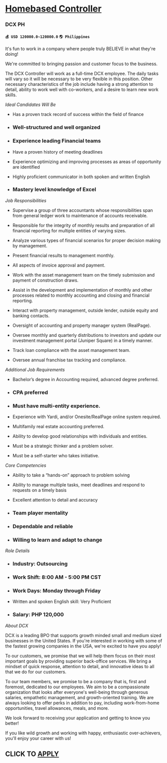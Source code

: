 # [Homebased Controller](https://www.remotewlb.com/apply/homebased-controller)  
### DCX PH  
#### `💰 USD 120000.0~120000.0` `🌎 Philippines`  

It's fun to work in a company where people truly BELIEVE in what they're doing!

We're committed to bringing passion and customer focus to the business.

The DCX Controller will work as a full-time DCX employee. The daily tasks will vary so it will be necessary to be very flexible in this position. Other necessary characteristics of the job include having a strong attention to detail, ability to work well with co-workers, and a desire to learn new work skills.

_Ideal Candidates Will Be_

  * Has a proven track record of success within the field of finance 

  * ### Well-structured and well organized

  * ### Experience leading Financial teams

  * Have a proven history of meeting deadlines

  * Experience optimizing and improving processes as areas of opportunity are identified

  * Highly proficient communicator in both spoken and written English

  * ### Mastery level knowledge of Excel

 _Job Responsibilities_

  * Supervise a group of three accountants whose responsibilities span from general ledger work to maintenance of accounts receivable. 

  * Responsible for the integrity of monthly results and preparation of all financial reporting for multiple entities of varying sizes. 

  * Analyze various types of financial scenarios for proper decision making by management. 

  * Present financial results to management monthly. 

  * All aspects of invoice approval and payment. 

  * Work with the asset management team on the timely submission and payment of construction draws. 

  * Assist in the development and implementation of monthly and other processes related to monthly accounting and closing and financial reporting. 

  * Interact with property management, outside lender, outside equity and banking contacts. 

  * Oversight of accounting and property manager system (RealPage). 

  * Oversee monthly and quarterly distributions to investors and update our investment management portal (Juniper Square) in a timely manner. 

  * Track loan compliance with the asset management team. 

  * Oversee annual franchise tax tracking and compliance. 

_Additional Job Requirements_

  * Bachelor’s degree in Accounting required, advanced degree preferred. 

  * ### CPA preferred 

  * ### Must have multi-entity experience. 

  * Experience with Yardi, and/or Onesite/RealPage online system required. 

  * Multifamily real estate accounting preferred. 

  * Ability to develop good relationships with individuals and entities. 

  * Must be a strategic thinker and a problem solver. 

  * Must be a self-starter who takes initiative. 

_Core Competencies_

  * Ability to take a “hands-on” approach to problem solving

  * Ability to manage multiple tasks, meet deadlines and respond to requests on a timely basis

  * Excellent attention to detail and accuracy

  * ### Team player mentality

  * ### Dependable and reliable

  * ### Willing to learn and adapt to change

 _Role Details_

  * ### Industry: Outsourcing

  * ### Work Shift: 8:00 AM - 5:00 PM CST

  * ### Work Days: Monday through Friday

  * Written and spoken English skill: Very Proficient

  * ### Salary: PHP 120,000

 _About DCX_

DCX is a leading BPO that supports growth minded small and medium sized businesses in the United States. If you're interested in working with some of the fastest growing companies in the USA, we're excited to have you apply!

To our customers, we promise that we will help them focus on their most important goals by providing superior back-office services. We bring a mindset of quick response, attention to detail, and innovative ideas to all that we do for our customers.

To our team members, we promise to be a company that is, first and foremost, dedicated to our employees. We aim to be a compassionate organization that looks after everyone's well-being through generous salaries, empathetic management, and growth-oriented training. We are always looking to offer perks in addition to pay, including work-from-home opportunities, travel allowances, meals, and more.

We look forward to receiving your application and getting to know you better!

If you like wild growth and working with happy, enthusiastic over-achievers, you'll enjoy your career with us!

  
## CLICK TO [APPLY](https://www.remotewlb.com/apply/homebased-controller)

